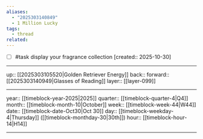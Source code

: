 ```yaml
---
aliases:
  - "2025303140849"
  - 1 Million Lucky
tags:
  - thread
related:
---
```


- [ ] #task display your fragrance collection  [created:: 2025-10-30]

***

up:: [[2025303105520|Golden Retriever Energy]]
back:: 
forward:: [[2025303140949|Glasses of Reading]]
layer:: [[layer-099]]

***

year:: [[timeblock-year-2025|2025]]
quarter:: [[timeblock-quarter-4|Q4]]
month:: [[timeblock-month-10|October]]
week:: [[timeblock-week-44|W44]]
date:: [[timeblock-date-Oct30|Oct 30]]
day:: [[timeblock-weekday-4|Thursday]] ([[timeblock-monthday-30|30th]])
hour:: [[timeblock-hour-14|H14]]

***

